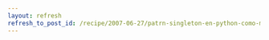 ```yaml
---
layout: refresh
refresh_to_post_id: /recipe/2007-06-27/patrn-singleton-en-python-como-metaclase.html
---
```

